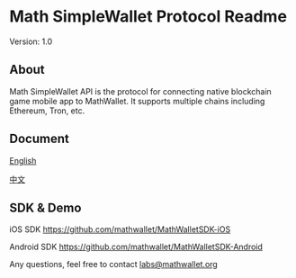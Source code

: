 # Math SimpleWallet Protocol Readme

Version: 1.0

## About
Math SimpleWallet API is the protocol for connecting native blockchain game mobile app to MathWallet.
It supports multiple chains including Ethereum, Tron, etc.

## Document

[English](https://github.com/mathwallet/SimpleWallet/blob/master/README_en.md)

[中文](https://github.com/mathwallet/SimpleWallet/blob/master/README.md)

## SDK & Demo

iOS SDK
https://github.com/mathwallet/MathWalletSDK-iOS

Android SDK
https://github.com/mathwallet/MathWalletSDK-Android

Any questions, feel free to contact labs@mathwallet.org
